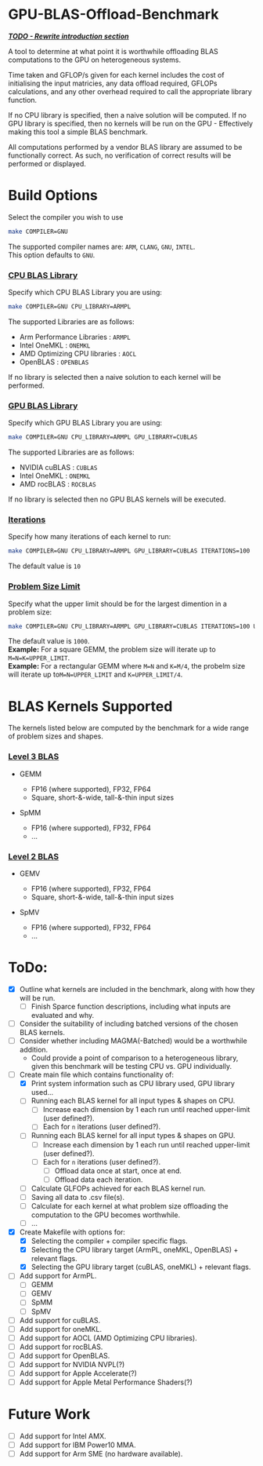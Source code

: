 # GPU-BLAS-Offload-Benchmark
<u>__*TODO - Rewrite introduction section*__</u>

A tool to determine at what point it is worthwhile offloading BLAS computations to the GPU on heterogeneous systems.

Time taken and GFLOP/s given for each kernel includes the cost of initialising the input matricies, any data offload required, GFLOPs calculations, and any other overhead required to call the appropriate library function.

If no CPU library is specified, then a naive solution will be computed.
If no GPU library is specified, then no kernels will be run on the GPU - Effectively making this tool a simple BLAS benchmark.

All computations performed by a vendor BLAS library are assumed to be functionally correct. As such, no verification of correct results will be performed or displayed.

# Build Options
Select the compiler you wish to use
``` bash
make COMPILER=GNU
```
The supported compiler names are: `ARM`, `CLANG`, `GNU`, `INTEL`.\
This option defaults to `GNU`.


### <u>CPU BLAS Library</u>
Specify which CPU BLAS Library you are using:
```bash
make COMPILER=GNU CPU_LIBRARY=ARMPL
```
The supported Libraries are as follows:
 - Arm Performance Libraries : `ARMPL`
 - Intel OneMKL : `ONEMKL`
 - AMD Optimizing CPU libraries : `AOCL`
 - OpenBLAS : `OPENBLAS`

If no library is selected then a naive solution to each kernel will be performed.


### <u>GPU BLAS Library</u>
Specify which GPU BLAS Library you are using:
```bash
make COMPILER=GNU CPU_LIBRARY=ARMPL GPU_LIBRARY=CUBLAS
```
The supported Libraries are as follows:
 - NVIDIA cuBLAS : `CUBLAS`
 - Intel OneMKL : `ONEMKL`
 - AMD rocBLAS : `ROCBLAS`

If no library is selected then no GPU BLAS kernels will be executed.


### <u>Iterations</u>
Specify how many iterations of each kernel to run:
```bash
make COMPILER=GNU CPU_LIBRARY=ARMPL GPU_LIBRARY=CUBLAS ITERATIONS=100
```
The default value is `10`


### <u>Problem Size Limit</u>
Specify what the upper limit should be for the largest dimention in a problem size:
```bash
make COMPILER=GNU CPU_LIBRARY=ARMPL GPU_LIBRARY=CUBLAS ITERATIONS=100 UPPER_LIMIT=8000
```
The default value is `1000`.\
__Example:__ For a square GEMM, the problem size will iterate up to `M=N=K=UPPER_LIMIT`. \
__Example:__ For a rectangular GEMM where `M=N` and `K=M/4`, the probelm size will iterate up to`M=N=UPPER_LIMIT` and `K=UPPER_LIMIT/4`.


# BLAS Kernels Supported
The kernels listed below are computed by the benchmark for a wide range of problem sizes and shapes.

### <u>Level 3 BLAS</u>
 - GEMM
   - FP16 (where supported), FP32, FP64
   - Square, short-&-wide, tall-&-thin input sizes 

 - SpMM
   - FP16 (where supported), FP32, FP64
   - ...

### <u>Level 2 BLAS</u>
 - GEMV
   - FP16 (where supported), FP32, FP64
   - Square, short-&-wide, tall-&-thin input sizes 

 - SpMV
   - FP16 (where supported), FP32, FP64
   - ...

# ToDo:
 - [x] Outline what kernels are included in the benchmark, along with how they will be run.
   - [ ] Finish Sparce function descriptions, including what inputs are evaluated and why.
 - [ ] Consider the suitability of including batched versions of the chosen BLAS kernels.
 - [ ] Consider whether including MAGMA(-Batched) would be a worthwhile addition.
   - Could provide a point of comparison to a heterogeneous library, given this benchmark will be testing CPU vs. GPU individually.
 - [ ] Create main file which contains functionality of:
   - [x] Print system information such as CPU library used, GPU library used...
   - [ ] Running each BLAS kernel for all input types & shapes on CPU.
     - [ ] Increase each dimension by 1 each run until reached upper-limit (user defined?).
     - [ ] Each for `n` iterations (user defined?).
   - [ ] Running each BLAS kernel for all input types & shapes on GPU.
     - [ ] Increase each dimension by 1 each run until reached upper-limit (user defined?).
     - [ ] Each for `n` iterations (user defined?).
       - [ ] Offload data once at start, once at end.
       - [ ] Offload data each iteration.
   - [ ] Calculate GLFOPs achieved for each BLAS kernel run.
   - [ ] Saving all data to .csv file(s).
   - [ ] Calculate for each kernel at what problem size offloading the computation to the GPU becomes worthwhile.
   - [ ] ...
 - [x] Create Makefile with options for:
   - [x] Selecting the compiler + compiler specific flags.
   - [x] Selecting the CPU library target (ArmPL, oneMKL, OpenBLAS) + relevant flags.
   - [x] Selecting the GPU library target (cuBLAS, oneMKL) + relevant flags.
 - [ ] Add support for ArmPL.
   - [ ] GEMM 
   - [ ] GEMV 
   - [ ] SpMM 
   - [ ] SpMV 
 - [ ] Add support for cuBLAS.
 - [ ] Add support for oneMKL.
 - [ ] Add support for AOCL (AMD Optimizing CPU libraries).
 - [ ] Add support for rocBLAS.
 - [ ] Add support for OpenBLAS.
 - [ ] Add support for NVIDIA NVPL(?)
 - [ ] Add support for Apple Accelerate(?)
 - [ ] Add support for Apple Metal Performance Shaders(?)

# Future Work
 - [ ] Add support for Intel AMX.
 - [ ] Add support for IBM Power10 MMA.
 - [ ] Add support for Arm SME (no hardware available).